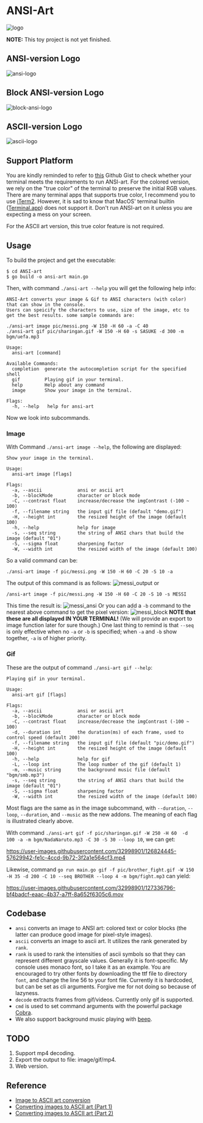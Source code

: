 # ANSI-Art

![logo](pic/logo.png)

**NOTE:** This toy project is not yet finished.


## ANSI-version Logo
![ansi-logo](pic/ansi_logo.png)

## Block ANSI-version Logo
![block-ansi-logo](pic/block_ansi_logo.png)

## ASCII-version Logo
![ascii-logo](pic/ascii_art_logo.png)

## Support Platform

You are kindly reminded to refer to [this](https://gist.github.com/XVilka/8346728) Github Gist
to check whether your terminal meets the requirements to run ANSI-art. For the colored version,
we rely on the "true color" of the terminal to preserve the initial RGB values. There are many
terminal apps that supports true color, I recommend you to use [iTerm2](https://iterm2.com/). However,
it is sad to know that MacOS' terminal builtin ([Terminal.app](https://en.wikipedia.org/wiki/Terminal_(macOS))) does not support it. Don't run ANSI-art on
it unless you are expecting a mess on your screen.

For the ASCII art version, this true color feature is not required.

## Usage
To build the project and get the executable:
```shell
$ cd ANSI-art
$ go build -o ansi-art main.go
```
Then, with command `./ansi-art --help` you will get the following help info:
```text
ANSI-Art converts your image & Gif to ANSI characters (with color) that can show in the console.
Users can speicify the characters to use, size of the image, etc to get the best results. some sample commands are:

./ansi-art image pic/messi.png -W 150 -H 60 -a -C 40
./ansi-art gif pic/sharingan.gif -W 150 -H 60 -s SASUKE -d 300 -m bgm/uefa.mp3

Usage:
  ansi-art [command]

Available Commands:
  completion  generate the autocompletion script for the specified shell
  gif         Playing gif in your terminal.
  help        Help about any command
  image       Show your image in the terminal.

Flags:
  -h, --help   help for ansi-art
```
Now we look into subcommands.
### Image
With Command `./ansi-art image --help`, the following are displayed:
```text
Show your image in the terminal.

Usage:
  ansi-art image [flags]

Flags:
  -a, --ascii             ansi or ascii art
  -b, --blockMode         character or block mode
  -C, --contrast float    increase/decrease the imgContrast (-100 ~ 100)
  -f, --filename string   the input gif file (default "demo.gif")
  -H, --height int        the resized height of the image (default 100)
  -h, --help              help for image
  -s, --seq string        the string of ANSI chars that build the image (default "01")
  -S, --sigma float       sharpening factor
  -W, --width int         the resized width of the image (default 100)
```
So a valid command can be:
```shell
./ansi-art image -f pic/messi.png -W 150 -H 60 -C 20 -S 10 -a
```
The output of this command is as follows:
![messi_output](pic/messi_output.png)
or 
```shell
/ansi-art image -f pic/messi.png -W 150 -H 60 -C 20 -S 10 -s MESSI
```
This time the result is:
![messi_ansi](pic/messi_ansi.png)
Or you can add a `-b` command to the nearest above command to get the pixel version:
![messi_block](pic/messi_block.png)
**NOTE that these are all displayed IN YOUR TERMINAL!** 
(We will provide an export to image function later for sure though.)
One last thing to remind is that `--seq` is only effective when no `-a` or `-b` is 
specified; when `-a` and `-b` show together, `-a` is of higher priority.
### Gif
These are the output of command `./ansi-art gif --help`:
```text
Playing gif in your terminal.

Usage:
  ansi-art gif [flags]

Flags:
  -a, --ascii             ansi or ascii art
  -b, --blockMode         character or block mode
  -C, --contrast float    increase/decrease the imgContrast (-100 ~ 100)
  -d, --duration int      the duration(ms) of each frame, used to control speed (default 200)
  -f, --filename string   the input gif file (default "pic/demo.gif")
  -H, --height int        the resized height of the image (default 100)
  -h, --help              help for gif
  -L, --loop int          The loop number of the gif (default 1)
  -m, --music string      the background music file (default "bgm/smb.mp3")
  -s, --seq string        the string of ANSI chars that build the image (default "01")
  -S, --sigma float       sharpening factor
  -W, --width int         the resized width of the image (default 100)
```
Most flags are the same as in the image subcommand, with `--duration`, `--loop`, `--duration`, and `--music`
as the new addons. The meaning of each flag is illustrated clearly above.

With command `./ansi-art gif -f pic/sharingan.gif -W 250 -H 60  -d 100 -a -m bgm/NadaNaruto.mp3 -C 30 -S 30 --loop 10`, we can get:

https://user-images.githubusercontent.com/32998901/126824445-57629942-fe1c-4ccd-9b72-3f2a1e564cf3.mp4

Likewise, command `go run main.go gif -f pic/brother_fight.gif -W 150 -H 35 -d 200 -C 10 --seq BROTHER --loop 4 -m bgm/fight.mp3` can yield:

https://user-images.githubusercontent.com/32998901/127336796-bf4badcf-eaac-4b37-a7ff-8a652f6305c6.mov

## Codebase
* `ansi` converts an image to ANSI art: colored text or color blocks (the latter can produce good image for pixel-style images).
* `ascii` converts an image to ascii art. It utilizes the rank generated by `rank`.
* `rank` is used to rank the intensities of ascii symbols so that they can represent different grayscale values. Generally it is font-specific. My console uses monaco font, so I take it as an example. You are encouraged 
to try other fonts by downloading the ttf file to directory `font`, and change the line 56 to your font file. Currently it is hardcoded, but can be set as cli arguments. Forgive me for not doing so because of lazyness.
* `decode` extracts frames from gif/videos. Currently only gif is supported.
* `cmd` is used to set command arguments with the powerful package [Cobra](https://github.com/spf13/cobra).
* We also support background music playing with [beep](https://github.com/faiface/beep).  
## TODO
1. Support mp4 decoding.
2. Export the output to file: image/gif/mp4.
3. Web version.

## Reference

* [Image to ASCII art conversion](https://stackoverflow.com/questions/32987103/image-to-ascii-art-conversion)
* [Converting images to ASCII art (Part 1)](https://bitesofcode.wordpress.com/2017/01/19/converting-images-to-ascii-art-part-1/)
* [Converting images to ASCII art (Part 2)](https://bitesofcode.wordpress.com/2017/05/27/converting-images-to-ascii-art-part-2/)



